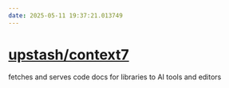 ```yaml
---
date: 2025-05-11 19:37:21.013749
---
```


# [upstash/context7](https://github.com/upstash/context7)

fetches and serves code docs for libraries to AI tools and editors
